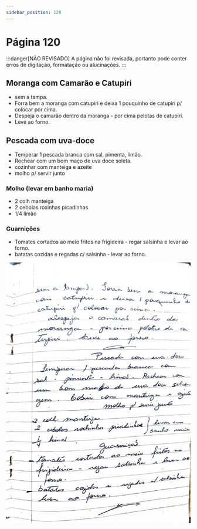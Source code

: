 ```yaml
---
sidebar_position: 120
---
```

# Página 120
:::danger[NÃO REVISADO]
A página não foi revisada, portanto pode conter erros de digitação, formatação ou alucinações.
:::
## Moranga com Camarão e Catupiri

- sem a tampa.
- Forra bem a moranga com catupiri e deixa 1 pouquinho de catupiri p/ colocar por cima.
- Despeja o camarão dentro da moranga - por cima pelotas de catupiri.
- Leve ao forno.

## Pescada com uva-doce

- Temperar 1 pescada branca com sal, pimenta, limão.
- Rechear com um bom maço de uva doce seleta.
- cozinhar com manteiga e azeite
- molho p/ servir junto

### Molho (levar em banho maria)

- 2 colh manteiga
- 2 cebolas roxinhas picadinhas
- 1/4 limão

### Guarnições

- Tomates cortados ao meio fritos na frigideira - regar salsinha e levar ao forno.
- batatas cozidas e regadas c/ salsinha - levar ao forno.

![imagem base](./images/page_120.png)